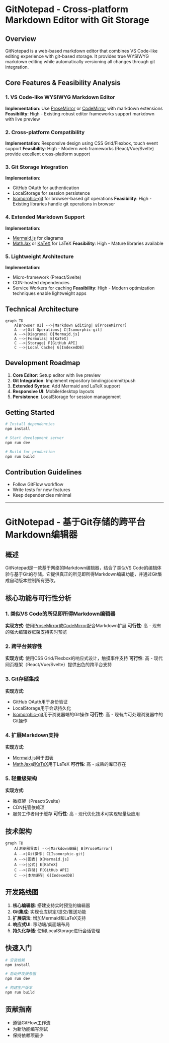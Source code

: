 # GitNotepad - Cross-platform Markdown Editor with Git Storage

## Overview
GitNotepad is a web-based markdown editor that combines VS Code-like editing experience with git-based storage. It provides true WYSIWYG markdown editing while automatically versioning all changes through git integration.

## Core Features & Feasibility Analysis

### 1. VS Code-like WYSIWYG Markdown Editor
**Implementation**: Use [ProseMirror](https://prosemirror.net) or [CodeMirror](https://codemirror.net) with markdown extensions
**Feasibility**: High - Existing robust editor frameworks support markdown with live preview

### 2. Cross-platform Compatibility
**Implementation**: Responsive design using CSS Grid/Flexbox, touch event support
**Feasibility**: High - Modern web frameworks (React/Vue/Svelte) provide excellent cross-platform support

### 3. Git Storage Integration
**Implementation**:
- GitHub OAuth for authentication
- LocalStorage for session persistence
- [Isomorphic-git](https://isomorphic-git.org) for browser-based git operations
**Feasibility**: High - Existing libraries handle git operations in browser

### 4. Extended Markdown Support
**Implementation**:
- [Mermaid.js](https://mermaid.js.org) for diagrams
- [MathJax](https://www.mathjax.org) or [KaTeX](https://katex.org) for LaTeX
**Feasibility**: High - Mature libraries available

### 5. Lightweight Architecture
**Implementation**:
- Micro-framework (Preact/Svelte)
- CDN-hosted dependencies
- Service Workers for caching
**Feasibility**: High - Modern optimization techniques enable lightweight apps

## Technical Architecture
```mermaid
graph TD
    A[Browser UI] -->|Markdown Editing| B[ProseMirror]
    A -->|Git Operations| C[Isomorphic-git]
    A -->|Diagrams| D[Mermaid.js]
    A -->|Formulas| E[KaTeX]
    C -->|Storage| F[GitHub API]
    C -->|Local Cache| G[IndexedDB]
```

## Development Roadmap
1. **Core Editor**: Setup editor with live preview
2. **Git Integration**: Implement repository binding/commit/push
3. **Extended Syntax**: Add Mermaid and LaTeX support
4. **Responsive UI**: Mobile/desktop layouts
5. **Persistence**: LocalStorage for session management

## Getting Started
```bash
# Install dependencies
npm install

# Start development server
npm run dev

# Build for production
npm run build
```

## Contribution Guidelines
- Follow GitFlow workflow
- Write tests for new features
- Keep dependencies minimal

---

# GitNotepad - 基于Git存储的跨平台Markdown编辑器

## 概述
GitNotepad是一款基于网络的Markdown编辑器，结合了类似VS Code的编辑体验与基于Git的存储。它提供真正的所见即所得Markdown编辑功能，并通过Git集成自动版本控制所有更改。

## 核心功能与可行性分析

### 1. 类似VS Code的所见即所得Markdown编辑器
**实现方式**: 使用[ProseMirror](https://prosemirror.net)或[CodeMirror](https://codemirror.net)配合Markdown扩展
**可行性**: 高 - 现有的强大编辑器框架支持实时预览

### 2. 跨平台兼容性
**实现方式**: 使用CSS Grid/Flexbox的响应式设计，触摸事件支持
**可行性**: 高 - 现代网页框架（React/Vue/Svelte）提供出色的跨平台支持

### 3. Git存储集成
**实现方式**:
- GitHub OAuth用于身份验证
- LocalStorage用于会话持久化
- [Isomorphic-git](https://isomorphic-git.org)用于浏览器端的Git操作
**可行性**: 高 - 现有库可处理浏览器中的Git操作

### 4. 扩展Markdown支持
**实现方式**:
- [Mermaid.js](https://mermaid.js.org)用于图表
- [MathJax](https://www.mathjax.org)或[KaTeX](https://katex.org)用于LaTeX
**可行性**: 高 - 成熟的库已存在

### 5. 轻量级架构
**实现方式**:
- 微框架（Preact/Svelte）
- CDN托管依赖项
- 服务工作者用于缓存
**可行性**: 高 - 现代优化技术可实现轻量级应用

## 技术架构
```mermaid
graph TD
    A[浏览器界面] -->|Markdown编辑| B[ProseMirror]
    A -->|Git操作| C[Isomorphic-git]
    A -->|图表| D[Mermaid.js]
    A -->|公式| E[KaTeX]
    C -->|存储| F[GitHub API]
    C -->|本地缓存| G[IndexedDB]
```

## 开发路线图
1. **核心编辑器**: 搭建支持实时预览的编辑器
2. **Git集成**: 实现仓库绑定/提交/推送功能
3. **扩展语法**: 增加Mermaid和LaTeX支持
4. **响应式UI**: 移动端/桌面端布局
5. **持久化存储**: 使用LocalStorage进行会话管理

## 快速入门
```bash
# 安装依赖
npm install

# 启动开发服务器
npm run dev

# 构建生产版本
npm run build
```

## 贡献指南
- 遵循GitFlow工作流
- 为新功能编写测试
- 保持依赖项最少